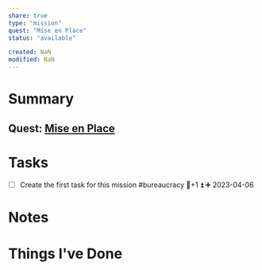 ```yaml
---
share: true
type: "mission"
quest: "Mise en Place"
status: "available"

created: NaN 
modified: NaN
---
```

 
# Summary
## Quest: [Mise en Place](./Mise%20en%20Place.md)
# Tasks
- [ ] Create the first task for this mission #bureaucracy 🥄+1 ⏫ ➕ 2023-04-06

# Notes

# Things I've Done